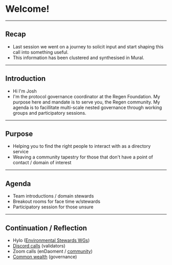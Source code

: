 # Welcome!
---

## Recap
- Last session we went on a journey to solicit input and start shaping this call into something useful.
- This information has been clustered and synthesised in Mural. 

--- 

## Introduction
- Hi I'm Josh
- I'm the protocol governance coordinator at the Regen Foundation. My purpose here and mandate is to serve you, the Regen community. My agenda is to facillitate multi-scale nested governance through working groups and participatory sessions. 

---

## Purpose
- Helping you to find the right people to interact with as a directory service
- Weaving a community tapestry for those that don't have a point of contact / domain of interest

---

## Agenda
- Team introductions / domain stewards
- Breakout rooms for face time w/stewards
- Participatory session for those unsure


---
## Continuation / Reflection
- Hylo ([Environmental Stewards WGs](https://www.hylo.com/groups/enviro-stewardship-framework))
- [Discord calls](https://discord.gg/SJNayapCD9) (validators)
- Zoom calls (enDaoment / [community]([https://zoom.us/j/95994221562](https://zoom.us/j/95994221562)))
- [Common wealth](https://commonwealth.im/regen) (governance)